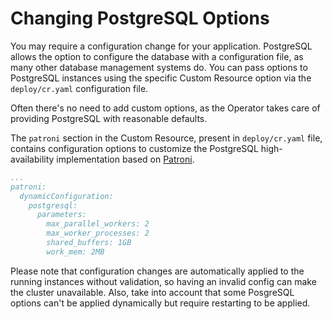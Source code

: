 # Changing PostgreSQL Options

You may require a configuration change for your application. PostgreSQL
allows the option to configure the database with a configuration file, as many other database
management systems do. You can pass options to PostgreSQL instances using the
specific Custom Resource option via the `deploy/cr.yaml` configuration file.

Often there's no need to add custom options, as the Operator takes care of
providing PostgreSQL with reasonable defaults.

The `patroni` section in the Custom Resource, present in `deploy/cr.yaml` file,
contains configuration options to customize the PostgreSQL high-availability
implementation based on [Patroni](https://patroni.readthedocs.io/).

```yaml
...
patroni:
  dynamicConfiguration:
    postgresql:
      parameters:
        max_parallel_workers: 2
        max_worker_processes: 2
        shared_buffers: 1GB
        work_mem: 2MB
```

Please note that configuration changes are automatically applied to the running instances
without validation, so having an invalid config can make the cluster unavailable. 
Also, take into account that some PosgreSQL options can't be applied dynamically but
require restarting to be applied.
